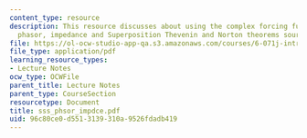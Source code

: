 ```yaml
---
content_type: resource
description: This resource discusses about using the complex forcing function, the
  phasor, impedance and Superposition Thevenin and Norton theorems source transformations.
file: https://ol-ocw-studio-app-qa.s3.amazonaws.com/courses/6-071j-introduction-to-electronics-signals-and-measurement-spring-2006/96c80ce0d5513139310a9526fdadb419_sss_phsor_impdce.pdf
file_type: application/pdf
learning_resource_types:
- Lecture Notes
ocw_type: OCWFile
parent_title: Lecture Notes
parent_type: CourseSection
resourcetype: Document
title: sss_phsor_impdce.pdf
uid: 96c80ce0-d551-3139-310a-9526fdadb419
---
```

